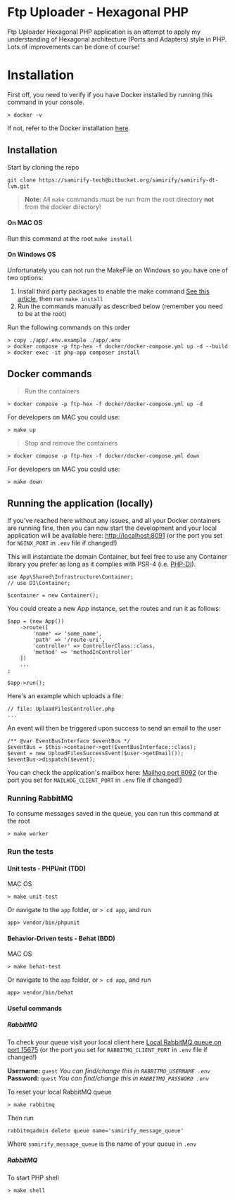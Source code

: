# Ftp Uploader - Hexagonal PHP

Ftp Uploader Hexagonal PHP application is an attempt to apply my understanding of Hexagonal architecture (Ports and Adapters) style in PHP. Lots of improvements can be done of course!

# Installation
First off, you need to verify if you have Docker installed by running this command in your console.

`> docker -v`

If not, refer to the Docker installation [here](https://docs.docker.com/get-docker/).

## Installation
Start by cloning the repo

```git clone https://samirify-tech@bitbucket.org/samirify/samirify-dt-lvm.git```


> **Note:** All `make` commands must be run from the root directory **not** from the docker directory!

#### On MAC OS
Run this command at the root `make install`

#### On Windows OS
Unfortunately you can not run the MakeFile on Windows so you have one of two options:

1. Install third party packages to enable the make command [See this article](https://earthly.dev/blog/makefiles-on-windows/), then run `make install`
2. Run the commands manually as described below (remember you need to be at the root)

Run the following commands on this order
```
> copy ./app/.env.example ./app/.env
> docker compose -p ftp-hex -f docker/docker-compose.yml up -d --build
> docker exec -it php-app composer install
```

## Docker commands
> Run the containers

`> docker compose -p ftp-hex -f docker/docker-compose.yml up -d`

For developers on MAC you could use:

`> make up`

> Stop and remove the containers

`> docker compose -p ftp-hex -f docker/docker-compose.yml down`

For developers on MAC you could use:

`> make down`

## Running the application (locally)

If you've reached here without any issues, and all your Docker containers are running fine, then you can now start the development and your local application will be available here: [http://localhost:8091](http://localhost:8091) (or the port you set for `NGINX_PORT` in `.env` file if changed!)

This will instantiate the domain Container, but feel free to use any Container library you prefer as long as it complies with PSR-4 (i.e. [PHP-DI](https://php-di.org/)).

```
use App\Shared\Infrastructure\Container;
// use DI\Container;

$container = new Container();
```

You could create a new App instance, set the routes and run it as follows:

```
$app = (new App())
    ->route([
        'name' => 'some_name',
        'path' => '/route-uri',
        'controller' => ControllerClass::class,
        'method' => 'methodInController'
    ])
    ...
;

$app->run();
```

Here's an example which uploads a file:
```
// file: UploadFilesController.php
...
```
An event will then be triggered upon success to send an email to the user
```
/** @var EventBusInterface $eventBus */
$eventBus = $this->container->get(EventBusInterface::class);
$event = new UploadFilesSuccessEvent($user->getEmail());
$eventBus->dispatch($event);
```

You can check the application's mailbox here: [Mailhog port 8092](http://localhost:8092/) (or the port you set for `MAILHOG_CLIENT_PORT` in `.env` file if changed!)

### Running RabbitMQ
To consume messages saved in the queue, you can run this command at the root

`> make worker`

### Run the tests

#### Unit tests - PHPUnit (TDD)
MAC OS

`> make unit-test`

Or navigate to the `app` folder,  or `> cd app`, and run

`app> vendor/bin/phpunit`

#### Behavior-Driven tests - Behat (BDD)
MAC OS

`> make behat-test`

Or navigate to the `app` folder,  or `> cd app`, and run

`app> vendor/bin/behat`

#### Useful commands

##### RabbitMQ
To check your queue visit your local client here [Local RabbitMQ queue on port 15675](http://localhost:15675/#/queues) (or the port you set for `RABBITMQ_CLIENT_PORT` in `.env` file if changed!)

<strong>Username:</strong> `guest` <em>You can find/change this in `RABBITMQ_USERNAME .env`</em><br />
<strong>Password:</strong> `quest` <em>You can find/change this in `RABBITMQ_PASSWORD .env`</em>

To reset your local RabbitMQ queue

`> make rabbitmq`

Then run

`rabbitmqadmin delete queue name='samirify_message_queue'`

Where `samirify_message_queue` is the name of your queue in `.env`

##### RabbitMQ
To start PHP shell

`> make shell`

